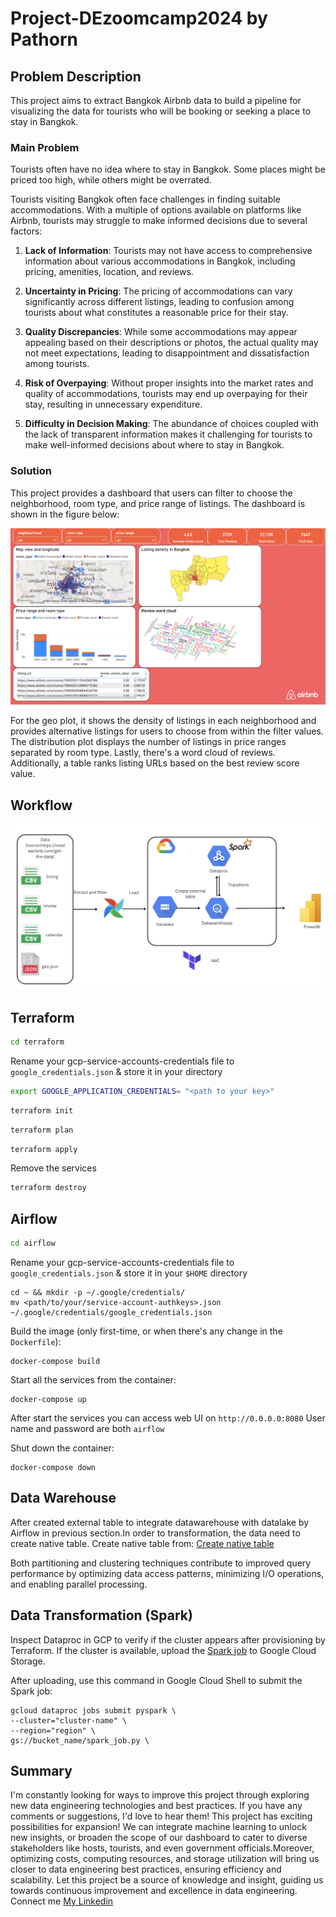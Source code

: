 # Project-DEzoomcamp2024 by Pathorn

## Problem Description

This project aims to extract Bangkok Airbnb data to build a pipeline for visualizing the data for tourists who will be booking or seeking a place to stay in Bangkok.

### Main Problem

Tourists often have no idea where to stay in Bangkok. Some places might be priced too high, while others might be overrated.

Tourists visiting Bangkok often face challenges in finding suitable accommodations. With a multiple of options available on platforms like Airbnb, tourists may struggle to make informed decisions due to several factors:

1. **Lack of Information**: Tourists may not have access to comprehensive information about various accommodations in Bangkok, including pricing, amenities, location, and reviews.

2. **Uncertainty in Pricing**: The pricing of accommodations can vary significantly across different listings, leading to confusion among tourists about what constitutes a reasonable price for their stay.

3. **Quality Discrepancies**: While some accommodations may appear appealing based on their descriptions or photos, the actual quality may not meet expectations, leading to disappointment and dissatisfaction among tourists.

4. **Risk of Overpaying**: Without proper insights into the market rates and quality of accommodations, tourists may end up overpaying for their stay, resulting in unnecessary expenditure.

5. **Difficulty in Decision Making**: The abundance of choices coupled with the lack of transparent information makes it challenging for tourists to make well-informed decisions about where to stay in Bangkok.

### Solution

This project provides a dashboard that users can filter to choose the neighborhood, room type, and price range of listings. The dashboard is shown in the figure below:

![Dashboard](img/dashboard.png)

For the geo plot, it shows the density of listings in each neighborhood and provides alternative listings for users to choose from within the filter values. The distribution plot displays the number of listings in price ranges separated by room type. Lastly, there's a word cloud of reviews. Additionally, a table ranks listing URLs based on the best review score value.

## Workflow

![Workflow](img/flow.png)

## Terraform

```bash
cd terraform
```

Rename your gcp-service-accounts-credentials file to `google_credentials.json` & store it in your directory
```bash
export GOOGLE_APPLICATION_CREDENTIALS= "<path to your key>"
```

```bash
terraform init
```

```bash
terraform plan
```

```bash
terraform apply
```

Remove the services

```bash
terraform destroy
```

## Airflow

```bash
cd airflow
```

Rename your gcp-service-accounts-credentials file to `google_credentials.json` & store it in your `$HOME` directory
``` shell
cd ~ && mkdir -p ~/.google/credentials/
mv <path/to/your/service-account-authkeys>.json ~/.google/credentials/google_credentials.json
```

Build the image (only first-time, or when there's any change in the `Dockerfile`):
```shell
docker-compose build
```

Start all the services from the container:
```shell
docker-compose up
```

After start the services you can access web UI on `http://0.0.0.0:8080` User name and password are both `airflow`

Shut down the container:
```shell
docker-compose down
```

## Data Warehouse
After created external table to integrate datawarehouse with datalake by Airflow in previous section.In order to transformation, the data need to create native table.
Create native table from: [Create native table](create_native.sql)

Both partitioning and clustering techniques contribute to improved query performance by optimizing data access patterns, minimizing I/O operations, and enabling parallel processing.

## Data Transformation (Spark)

Inspect Dataproc in GCP to verify if the cluster appears after provisioning by Terraform. If the cluster is available, upload the [Spark job](spark_job.py) to Google Cloud Storage.

After uploading, use this command in Google Cloud Shell to submit the Spark job:

```shell
gcloud dataproc jobs submit pyspark \
--cluster="cluster-name" \
--region="region" \
gs://bucket_name/spark_job.py \
```

## Summary
I'm constantly looking for ways to improve this project through exploring new data engineering technologies and best practices. If you have any comments or suggestions, I'd love to hear them! This project has exciting possibilities for expansion! We can integrate machine learning to unlock new insights, or broaden the scope of our dashboard to cater to diverse stakeholders like hosts, tourists, and even government officials.Moreover, optimizing costs, computing resources, and storage utilization will bring us closer to data engineering best practices, ensuring efficiency and scalability. Let this project be a source of knowledge and insight, guiding us towards continuous improvement and excellence in data engineering. Connect me [My Linkedin](https://www.linkedin.com/in/pathornkiti/) 






